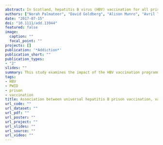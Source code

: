 ```yaml
---
abstract: In Scotland, hepatitis B virus (HBV) vaccination for all prisoners was introduced in 1999; here, we examine the impact of this programme among people who inject drugs (PWID) in the community. This study aimed to compare rates of HBV vaccine uptake before and after implementation of the prison programme and to estimate the determinants of vaccine uptake, the levels of ever/current HBV infection and the associations between vaccine uptake and ever/current HBV infection.
authors: ["Norah Palmateer", "David Goldberg", "Alison Munro", "Avril Taylor", "admin", "Lesley Wallace", "Alan Mitchell", "Samantha Shepherd", "Rory Gunson", "Celia Aitken", "Sharon Hutchinson"]
date: "2017-07-15"
doi: "10.1111/add.13944"
featured: false
image:
  caption: ""
  focal_point: ""
projects: []
publication: '*Addiction*'
publication_short: ""
publication_types:
- "2"
slides: ""
summary: This study examines the impact of the HBV vaccination programme for prisoners in Scotland among people who inject drugs (PWID) in the community
tags:
- HBV
- PWID
- prison
- vaccination
title: Association between universal hepatitis B prison vaccination, vaccine uptake and hepatitis B infection among people who inject drugs
url_code: ""
url_dataset: ""
url_pdf: ""
url_poster: ""
url_project: ""
url_slides: ""
url_source: ""
url_video: ""
---
```

